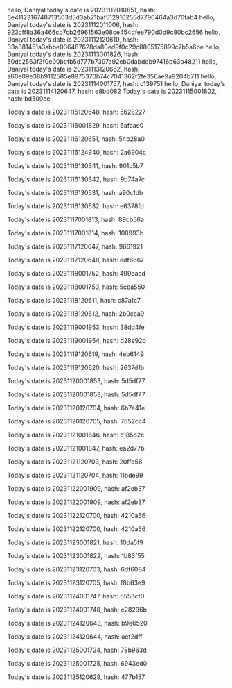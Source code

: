 hello, Daniyal today's date is 20231112010851, hash: 6e4112316748713503d5d3ab21baf512910255d7790464a3d76fab4
hello, Daniyal today's date is 20231112011006, hash: 923cff8a36a466cb7cb26961563e08ce454dfee790d0d9c80bc2656
hello, Daniyal today's date is 20231112120610, hash: 33a881451a3abbe006487628da80ed9f0c29c8805175899c7b5a6be
hello, Daniyal today's date is 20231113001826, hash: 50dc2563f3f0e00befb5d777b7397a92eb0dabddb97416b63b48211
hello, Daniyal today's date is 20231113120652, hash: a60e09e38b9112585e8975370b74c7041362f2fe356ae9a9204b711
hello, Daniyal today's date is 20231114001757, hash: c139751
hello, Daniyal today's date is 20231114120647, hash: e8bd082
Today's date is 20231115001802, hash: bd509ee 

Today's date is 20231115120648, hash: 5628227 

Today's date is 20231116001829, hash: 6afaae0 

Today's date is 20231116120651, hash: 54b28a0 

Today's date is 20231116124940, hash: 2a6904c 

Today's date is 20231116130341, hash: 901c5b7 

Today's date is 20231116130342, hash: 9b74a7c 

Today's date is 20231116130531, hash: a90c1db 

Today's date is 20231116130532, hash: e6378fd 

Today's date is 20231117001813, hash: 89cb56a 

Today's date is 20231117001814, hash: 108993b 

Today's date is 20231117120647, hash: 9661921 

Today's date is 20231117120648, hash: edf6667 

Today's date is 20231118001752, hash: 499eacd 

Today's date is 20231118001753, hash: 5cba550 

Today's date is 20231118120611, hash: c87a1c7 

Today's date is 20231118120612, hash: 2b0cca9 

Today's date is 20231119001953, hash: 38dd4fe 

Today's date is 20231119001954, hash: d28e92b 

Today's date is 20231119120619, hash: 4eb6149 

Today's date is 20231119120620, hash: 2637d1b 

Today's date is 20231120001853, hash: 5d5df77 

Today's date is 20231120001853, hash: 5d5df77 

Today's date is 20231120120704, hash: 6b7e41e 

Today's date is 20231120120705, hash: 7652cc4 

Today's date is 20231121001846, hash: c185b2c 

Today's date is 20231121001847, hash: ea2d77b 

Today's date is 20231121120703, hash: 20ffd58 

Today's date is 20231121120704, hash: 11bde99 

Today's date is 20231122001909, hash: af2eb37 

Today's date is 20231122001909, hash: af2eb37 

Today's date is 20231122120700, hash: 4210a66 

Today's date is 20231122120700, hash: 4210a66 

Today's date is 20231123001821, hash: 10da5f9 

Today's date is 20231123001822, hash: 1b83f55 

Today's date is 20231123120703, hash: 6df6084 

Today's date is 20231123120705, hash: f8b63e9 

Today's date is 20231124001747, hash: 6553cf0 

Today's date is 20231124001748, hash: c28296b 

Today's date is 20231124120643, hash: b9e6520 

Today's date is 20231124120644, hash: aef2dff 

Today's date is 20231125001724, hash: 78b963d 

Today's date is 20231125001725, hash: 6943ed0 

Today's date is 20231125120629, hash: 477b157 

